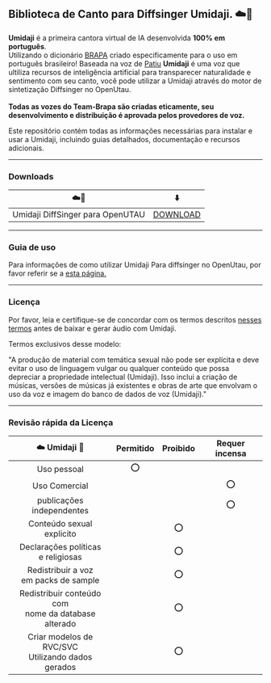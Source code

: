 ## Biblioteca de Canto para Diffsinger Umidaji. ☁️🌈

**Umidaji** é a primeira cantora virtual de IA desenvolvida **100% em português**.  <br> Utilizando o dicionário [BRAPA](https://github.com/Team-BRAPA/BRAPA) criado especificamente para o uso em português brasileiro! 
Baseada na voz de [Patiu](https://patiu.carrd.co/) **Umidaji** é uma voz que ultiliza recursos de inteligência artificial para transparecer naturalidade e sentimento com seu canto, você pode utilizar a Umidaji através do motor de sintetização Diffsinger no OpenUtau. <br><br> **Todas as vozes do Team-Brapa são criadas eticamente, seu desenvolvimento e distribuição é aprovada pelos provedores de voz.**

Este repositório contém todas as informações necessárias para instalar e usar a Umidaji, incluindo guias detalhados, documentação e recursos adicionais.

***

### Downloads


| ☁️🌈 | ⬇️ |
| :---: | :---: |
| Umidaji DiffSinger para OpenUTAU | [DOWNLOAD](https://github.com/Team-BRAPA/Umidaji-DiffSinger/releases) |

***

### Guia de uso

Para informações de como utilizar Umidaji Para diffsinger no OpenUtau, por favor referir se a [esta página.](https://www.teambrapa.com.br/termos-de-uso)

***

### Licença

Por favor, leia e certifique-se de concordar com os termos descritos [nesses termos](https://www.teambrapa.com.br/termos-de-uso) antes de baixar e gerar áudio com Umidaji.

Termos exclusivos desse modelo:

"A produção de material com temática sexual não pode ser explícita e deve evitar o uso de linguagem vulgar ou qualquer conteúdo que possa depreciar a propriedade intelectual (Umidaji). Isso inclui a criação de músicas, versões de músicas já existentes e obras de arte que envolvam o uso da voz e imagem do banco de dados de voz (Umidaji)."


***

### Revisão rápida da Licença

| ☁️ Umidaji 🌈 | Permitido | Proibido | Requer incensa |
| :---: | :---: | :---: | :---: |
| Uso pessoal  | ⭕ | | |
| Uso Comercial | | | ⭕ | |
| publicações independentes | | | ⭕ | |
| Conteúdo sexual <br> explicito | | ⭕ |  |
| Declarações políticas <br> e religiosas | | ⭕ |  |
| Redistribuir a voz <br> em packs de sample | | ⭕ |  |
| Redistribuir conteúdo com <br> nome da database alterado | | ⭕ |  |
| Criar modelos de RVC/SVC <br> Utilizando dados gerados | | ⭕ |  |
